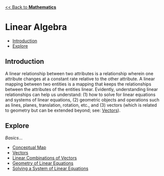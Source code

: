 <head>
  <script>
    MathJax = {tex: {inlineMath: [['$', '$']]}};
  </script>
  <script id="MathJax-script" async
    src="https://cdn.jsdelivr.net/npm/mathjax@3/es5/tex-chtml.js">
  </script>
</head>

[<< Back to **Mathematics**](https://pranav-gopalkrishna.github.io/mathematics)

<h1>Linear Algebra</h1>

- [Introduction](#introduction)
- [Explore](#explore)

## Introduction
A linear relationship between two attributes is a relationship wherein one attribute changes at a constant rate relative to the other attribute. A linear mapping between two entities is a mapping that keeps the relationships between the attributes of the entities linear. Evidently, understanding linear relationships can help us understand: (1) how to solve for linear equations and systems of linear equations, (2) geometric objects and operations such as lines, planes, translation, rotation, etc., and (3) vectors (which is related to geometry but can be extended beyond; see: [Vectors](https://pranav-gopalkrishna.github.io/mathematics/linear-algebra/vectors.html)).

## Explore
_Basics_...

- [Conceptual Map](https://pranav-gopalkrishna.github.io/mathematics/linear-algebra/conceptual-map.html)
- [Vectors](https://pranav-gopalkrishna.github.io/mathematics/linear-algebra/vectors.html)
- [Linear Combinations of Vectors](https://pranav-gopalkrishna.github.io/mathematics/linear-algebra/linear-combos-of-vectors.html)
- [Geometry of Linear Equations](https://pranav-gopalkrishna.github.io/mathematics/linear-algebra/geometry-of-linear-equations)
- [Solving a System of Linear Equations](https://pranav-gopalkrishna.github.io/mathematics/linear-algebra/solving-system-of-linear-equations.html)